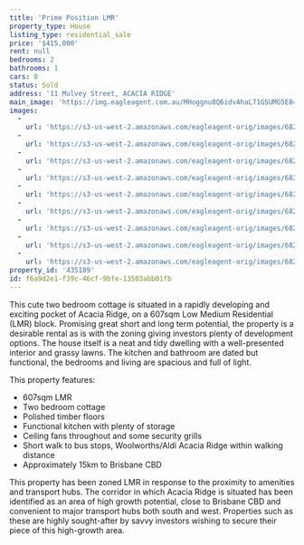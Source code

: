 ```yaml
---
title: 'Prime Position LMR'
property_type: House
listing_type: residential_sale
price: '$415,000'
rent: null
bedrooms: 2
bathrooms: 1
cars: 0
status: Sold
address: '11 Mulvey Street, ACACIA RIDGE'
main_image: 'https://img.eagleagent.com.au/MHoggnu8Q6idvAhaL71GSUMG5E8=/1280x854/smart/https://s3-us-west-2.amazonaws.com/eagleagent-orig/images/6821521/126475878-image-M.jpg'
images:
  -
    url: 'https://s3-us-west-2.amazonaws.com/eagleagent-orig/images/6821529/126475878-image-H.jpg'
  -
    url: 'https://s3-us-west-2.amazonaws.com/eagleagent-orig/images/6821528/126475878-image-G.jpg'
  -
    url: 'https://s3-us-west-2.amazonaws.com/eagleagent-orig/images/6821527/126475878-image-F.jpg'
  -
    url: 'https://s3-us-west-2.amazonaws.com/eagleagent-orig/images/6821526/126475878-image-E.jpg'
  -
    url: 'https://s3-us-west-2.amazonaws.com/eagleagent-orig/images/6821525/126475878-image-D.jpg'
  -
    url: 'https://s3-us-west-2.amazonaws.com/eagleagent-orig/images/6821524/126475878-image-C.jpg'
  -
    url: 'https://s3-us-west-2.amazonaws.com/eagleagent-orig/images/6821523/126475878-image-B.jpg'
  -
    url: 'https://s3-us-west-2.amazonaws.com/eagleagent-orig/images/6821522/126475878-image-A.jpg'
  -
    url: 'https://s3-us-west-2.amazonaws.com/eagleagent-orig/images/6821521/126475878-image-M.jpg'
property_id: '435189'
id: f6a9d2e1-f39c-46cf-9bfe-13503abb01fb
---
```

This cute two bedroom cottage is situated in a rapidly developing and exciting pocket of Acacia Ridge, on a 607sqm Low Medium Residential (LMR) block. Promising great short and long term potential, the property is a desirable rental as is with the zoning giving investors plenty of development options. The house itself is a neat and tidy dwelling with a well-presented interior and grassy lawns. The kitchen and bathroom are dated but functional, the bedrooms and living are spacious and full of light.

This property features:

*  607sqm LMR
*  Two bedroom cottage
*  Polished timber floors
*  Functional kitchen with plenty of storage
*  Ceiling fans throughout and some security grills
*  Short walk to bus stops, Woolworths/Aldi Acacia Ridge within walking distance
*  Approximately 15km to Brisbane CBD

This property has been zoned LMR in response to the proximity to amenities and transport hubs. The corridor in which Acacia Ridge is situated has been identified as an area of high growth potential, close to Brisbane CBD and convenient to major transport hubs both south and west. Properties such as these are highly sought-after by savvy investors wishing to secure their piece of this high-growth area.